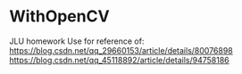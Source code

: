 # WithOpenCV
JLU homework
Use for reference of:
https://blog.csdn.net/qq_29660153/article/details/80076898
https://blog.csdn.net/qq_45118892/article/details/94758186
